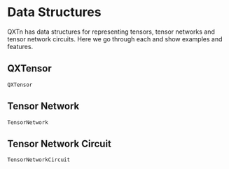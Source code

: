 # Data Structures

QXTn has data structures for representing tensors, tensor networks and tensor network circuits. Here we
go through each and show examples and features.

## QXTensor

```@docs
QXTensor
```

## Tensor Network

```@docs
TensorNetwork
```

## Tensor Network Circuit

```@docs
TensorNetworkCircuit
```